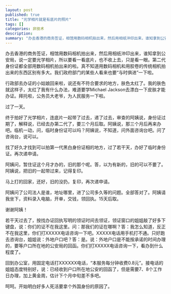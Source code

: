 ```yaml
---
layout: post
published: true
title: "光学相片就是有底片的照片"
tags: []
categories: 非技术    
description: 
summary: "办去香港的商务签证，相馆用数码相机拍出来，然后用相纸沖印出来，谁知拿到公安局，说一定要光学相片，所以要看一看底片，也不收上去，只是看一眼。第二代身份证都全部用数码相机拍出来的啦。真不知道用数码相机和用胶卷的传统相机拍出来的东西区别有多大。我"
---
```

办去香港的商务签证，相馆用数码相机拍出来，然后用相纸沖印出来，谁知拿到公安局，说一定要光学相片，所以要看一看底片，也不收上去，只是看一眼。第二代身份证都全部用数码相机拍出来的啦。真不知道用数码相机和用胶卷的传统相机拍出来的东西区别有多大。我们政府部门的某些人看来也要“与时俱进”一下啦。  
  
行政部去办证的小姑娘回来啦，说还有不符合要求的地方，肤色太红了。我的肤色就这样子，太红了我有什么办法，难道要学Michael Jackson去漂白一下皮肤才能办证。拜托啦，公务员大老爷，为人民服务一下啦。  
  
过了一天。  
  
终于拍好了光学相片，连底片一起带了过去，递了过去，审查的阿姨说，身份证过期了，解释说，已经去办第二代了，要三个月后取。阿姨说，那三个月后再来办吧。临机一动，问，临时身份证可以吗？阿姨说，不知道，问外面咨询台吧。问了咨询台，说可以。  
  
找了好久才找到可以拍第一代黑白身份证相的地方，过了若干天，办好了临时身份证。再次递申请。  
  
阿姨问，暂住证这个月才办的，旧的那个呢。答，以为有新的，旧的可以不要了。阿姨说，把旧的一起带过来，记得复印。  
  
马上打的回家，还好，旧的没扔，复印，再次递申请。  
  
阿姨问了公司法人是谁，地址哪里，进了公司多久等的问题。全部答对了。阿姨请我坐下，资料录入电脑，开单，交钱，领回执。15天后取。  
  
谢谢阿姨！  
  
若干天过去了，按找办证回执写明的领证时间去领证，领证窗口的姐姐敲了好多下键盘，说：你们的证不在我这里。问：那我们的证在哪啊？答：我怎么知道，反正不在我这里，你们打XXXXX电话咨询一下吧。XXXXX电话用手机打不通。只好跑去咨询台，姐姐说：外地户口吧？答：是。说：外地户口是不能按承诺的时间办理的，要等户口所在地的公安局的回函。你们打XXXXX电话咨询一下，看办到什么程度了。  
  
回到办公室，用固定电话打XXXXXX电话，“本服务每分钟收费0.8元”。接电话的姐姐态度特别好，说：已经收到户口所在地公安的回函了，但是需要7、8个工作日办理，加上黄金周，估计下个月中旬差不多吧。  
  
呵呵。开始明白好多人死活要拿个外国身份的原因了。